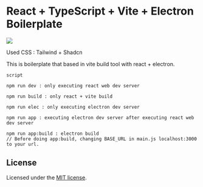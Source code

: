 # React + TypeScript + Vite + Electron Boilerplate

<img src="https://github.com/andongmin94/electron-boilerplate/assets/110483588/890ea060-a01c-415d-ad0a-5612120d8fdc">


Used CSS : Tailwind + Shadcn

This is boilerplate that based in vite build tool with react + electron.

```
script

npm run dev : only executing react web dev server

npm run build : only react + vite build

npm run elec : only executing electron dev server

npm run app : executing electron dev server after executing react web dev server

npm run app:build : electron build
// Before doing app:build, changing BASE_URL in main.js localhost:3000 to your url.
```

## License

Licensed under the [MIT license](https://github.com/andongmin94/electron-boilerplate/blob/react-electron/LICENCE.md).
